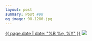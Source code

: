```yaml
---
layout: post
summary: Post #98
og_image: 98-1280.jpg
---
```


<p>
  <time><a href="/98">{{ page.date | date: "%B %e, %Y" }}</a></time>
  <a href="/98"><img src="{{ site.assets_url }}/98-640.jpg" srcset="{{ site.assets_url }}/98-1280.jpg 1280w, {{ site.assets_url }}/98-960.jpg 960w, {{ site.assets_url }}/98-640.jpg 640w, {{ site.assets_url }}/98-320.jpg 320w" sizes="(min-width: 700px) 50vw, calc(100vw - 2rem)" /></a>
</p>

